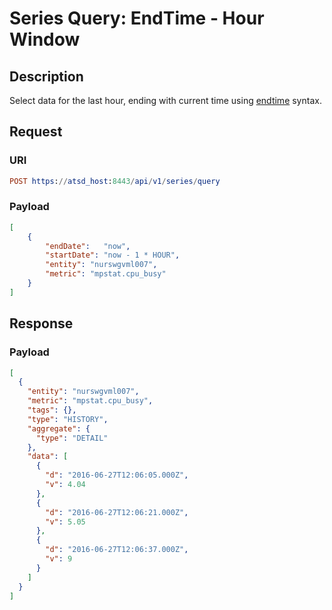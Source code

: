 # Series Query: EndTime - Hour Window

## Description

Select data for the last hour, ending with current time using [endtime](/end-time-syntax.md) syntax.

## Request

### URI

```elm
POST https://atsd_host:8443/api/v1/series/query
```

### Payload

```json
[
    {
        "endDate":   "now",
        "startDate": "now - 1 * HOUR",
        "entity": "nurswgvml007",
        "metric": "mpstat.cpu_busy"
    }
]
```

## Response

### Payload

```json
[
  {
    "entity": "nurswgvml007",
    "metric": "mpstat.cpu_busy",
    "tags": {},
    "type": "HISTORY",
    "aggregate": {
      "type": "DETAIL"
    },
    "data": [
      {
        "d": "2016-06-27T12:06:05.000Z",
        "v": 4.04
      },
      {
        "d": "2016-06-27T12:06:21.000Z",
        "v": 5.05
      },
      {
        "d": "2016-06-27T12:06:37.000Z",
        "v": 9
      }
    ]
  }
]
```
